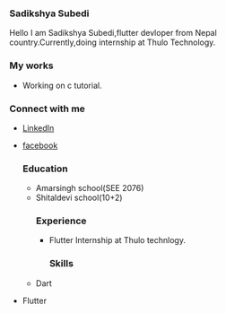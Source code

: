 ### Sadikshya Subedi
Hello I am Sadikshya Subedi,flutter devloper from Nepal country.Currently,doing internship at Thulo Technology.
### My works
- Working on c tutorial.
### Connect with me
- [LinkedIn](www.linkedin.com/in/sadikshya-subedi-70b0842a5)
- [facebook](https://www.facebook.com/sadhikshya.subedi/)

  ### Education
  - Amarsingh  school(SEE 2076)
  - Shitaldevi school(10+2)
    ### Experience
    - Flutter Internship at Thulo technlogy.
      ### Skills
  - Dart
 - Flutter


